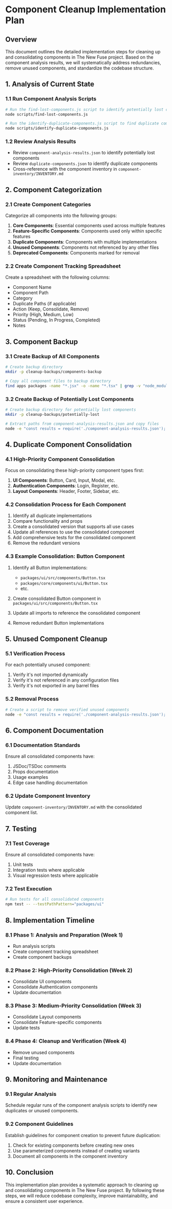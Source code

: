 # Component Cleanup Implementation Plan

## Overview

This document outlines the detailed implementation steps for cleaning up and consolidating components in The New Fuse project. Based on the component analysis results, we will systematically address redundancies, remove unused components, and standardize the codebase structure.

## 1. Analysis of Current State

### 1.1 Run Component Analysis Scripts

```bash
# Run the find-lost-components.js script to identify potentially lost components
node scripts/find-lost-components.js

# Run the identify-duplicate-components.js script to find duplicate components
node scripts/identify-duplicate-components.js
```

### 1.2 Review Analysis Results

- Review `component-analysis-results.json` to identify potentially lost components
- Review `duplicate-components.json` to identify duplicate components
- Cross-reference with the component inventory in `component-inventory/INVENTORY.md`

## 2. Component Categorization

### 2.1 Create Component Categories

Categorize all components into the following groups:

1. **Core Components**: Essential components used across multiple features
2. **Feature-Specific Components**: Components used only within specific features
3. **Duplicate Components**: Components with multiple implementations
4. **Unused Components**: Components not referenced by any other files
5. **Deprecated Components**: Components marked for removal

### 2.2 Create Component Tracking Spreadsheet

Create a spreadsheet with the following columns:

- Component Name
- Component Path
- Category
- Duplicate Paths (if applicable)
- Action (Keep, Consolidate, Remove)
- Priority (High, Medium, Low)
- Status (Pending, In Progress, Completed)
- Notes

## 3. Component Backup

### 3.1 Create Backup of All Components

```bash
# Create backup directory
mkdir -p cleanup-backups/components-backup

# Copy all component files to backup directory
find apps packages -name "*.jsx" -o -name "*.tsx" | grep -v "node_modules" | xargs -I{} cp --parents {} cleanup-backups/components-backup/
```

### 3.2 Create Backup of Potentially Lost Components

```bash
# Create backup directory for potentially lost components
mkdir -p cleanup-backups/potentially-lost

# Extract paths from component-analysis-results.json and copy files
node -e "const results = require('./component-analysis-results.json'); const fs = require('fs'); const path = require('path'); results.potentiallyLost.forEach(comp => { const dir = path.dirname(path.join('cleanup-backups/potentially-lost', comp.path)); fs.mkdirSync(dir, { recursive: true }); fs.copyFileSync(comp.path, path.join('cleanup-backups/potentially-lost', comp.path)); });"
```

## 4. Duplicate Component Consolidation

### 4.1 High-Priority Component Consolidation

Focus on consolidating these high-priority component types first:

1. **UI Components**: Button, Card, Input, Modal, etc.
2. **Authentication Components**: Login, Register, etc.
3. **Layout Components**: Header, Footer, Sidebar, etc.

### 4.2 Consolidation Process for Each Component

1. Identify all duplicate implementations
2. Compare functionality and props
3. Create a consolidated version that supports all use cases
4. Update all references to use the consolidated component
5. Add comprehensive tests for the consolidated component
6. Remove the redundant versions

### 4.3 Example Consolidation: Button Component

1. Identify all Button implementations:
   - `packages/ui/src/components/Button.tsx`
   - `packages/core/components/ui/Button.tsx`
   - etc.

2. Create consolidated Button component in `packages/ui/src/components/Button.tsx`

3. Update all imports to reference the consolidated component

4. Remove redundant Button implementations

## 5. Unused Component Cleanup

### 5.1 Verification Process

For each potentially unused component:

1. Verify it's not imported dynamically
2. Verify it's not referenced in any configuration files
3. Verify it's not exported in any barrel files

### 5.2 Removal Process

```bash
# Create a script to remove verified unused components
node -e "const results = require('./component-analysis-results.json'); const fs = require('fs'); results.potentiallyLost.forEach(comp => { if (comp.verified) { console.log(`Removing ${comp.path}`); fs.unlinkSync(comp.path); } });"
```

## 6. Component Documentation

### 6.1 Documentation Standards

Ensure all consolidated components have:

1. JSDoc/TSDoc comments
2. Props documentation
3. Usage examples
4. Edge case handling documentation

### 6.2 Update Component Inventory

Update `component-inventory/INVENTORY.md` with the consolidated component list.

## 7. Testing

### 7.1 Test Coverage

Ensure all consolidated components have:

1. Unit tests
2. Integration tests where applicable
3. Visual regression tests where applicable

### 7.2 Test Execution

```bash
# Run tests for all consolidated components
npm test -- --testPathPattern="packages/ui"
```

## 8. Implementation Timeline

### 8.1 Phase 1: Analysis and Preparation (Week 1)

- Run analysis scripts
- Create component tracking spreadsheet
- Create component backups

### 8.2 Phase 2: High-Priority Consolidation (Week 2)

- Consolidate UI components
- Consolidate Authentication components
- Update documentation

### 8.3 Phase 3: Medium-Priority Consolidation (Week 3)

- Consolidate Layout components
- Consolidate Feature-specific components
- Update tests

### 8.4 Phase 4: Cleanup and Verification (Week 4)

- Remove unused components
- Final testing
- Update documentation

## 9. Monitoring and Maintenance

### 9.1 Regular Analysis

Schedule regular runs of the component analysis scripts to identify new duplicates or unused components.

### 9.2 Component Guidelines

Establish guidelines for component creation to prevent future duplication:

1. Check for existing components before creating new ones
2. Use parameterized components instead of creating variants
3. Document all components in the component inventory

## 10. Conclusion

This implementation plan provides a systematic approach to cleaning up and consolidating components in The New Fuse project. By following these steps, we will reduce codebase complexity, improve maintainability, and ensure a consistent user experience.